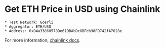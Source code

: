 # Get ETH Price in USD using Chainlink


    * Test Network: Goerli
    * Aggregator: ETH/USD
    * Address: 0xD4a33860578De61DBAbDc8BFdb98FD742fA7028e
  
For more information, [chainlink docs](https://docs.chain.link/data-feeds/price-feeds).
